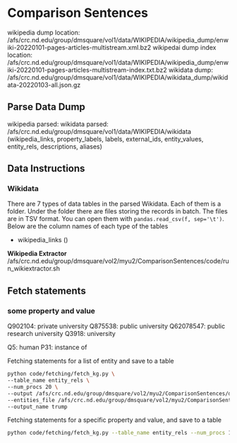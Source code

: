 # Comparison Sentences

wikipedia dump location: /afs/crc.nd.edu/group/dmsquare/vol1/data/WIKIPEDIA/wikipedia_dump/enwiki-20220101-pages-articles-multistream.xml.bz2
wikipedai dump index location: /afs/crc.nd.edu/group/dmsquare/vol1/data/WIKIPEDIA/wikipedia_dump/enwiki-20220101-pages-articles-multistream-index.txt.bz2
wikidata dump: /afs/crc.nd.edu/group/dmsquare/vol1/data/WIKIPEDIA/wikidata_dump/wikidata-20220103-all.json.gz

## Parse Data Dump
wikipedia parsed:
wikidata parsed: /afs/crc.nd.edu/group/dmsquare/vol1/data/WIKIPEDIA/wikidata (wikipedia_links, property_labels, labels, external_ids, entity_values, entity_rels, descriptions, aliases)


## Data Instructions

### Wikidata
There are 7 types of data tables in the parsed Wikidata. Each of them is a folder. Under the folder there are files storing the records in batch. The files are in TSV format. You can open them with `pandas.read_csv(f, sep='\t')`. Below are the column names of each type of the tables
- wikipedia_links ()




**Wikipedia Extractor**
/afs/crc.nd.edu/group/dmsquare/vol2/myu2/ComparisonSentences/code/run_wikiextractor.sh


## Fetch statements

### some property and value
Q902104: private university
Q875538: public university
Q62078547: public research university
Q3918: university

Q5: human
P31: instance of




Fetching statements for a list of entity and save to a table
```sh
python code/fetching/fetch_kg.py \
--table_name entity_rels \
--num_procs 20 \
--output /afs/crc.nd.edu/group/dmsquare/vol2/myu2/ComparisonSentences/data/wikidata/tables \
--entities_file /afs/crc.nd.edu/group/dmsquare/vol2/myu2/ComparisonSentences/data/wikidata/entity_lists/trump.txt \
--output_name trump
```

Fetching statements for a specific property and value, and save to a table
```sh
python code/fetching/fetch_kg.py --table_name entity_rels --num_procs 10 --output /afs/crc.nd.edu/group/dmsquare/vol2/myu2/ComparisonSentences/data/wikidata/tables --rel P31  --value Q902104 --output_name P31_Q902104
```

